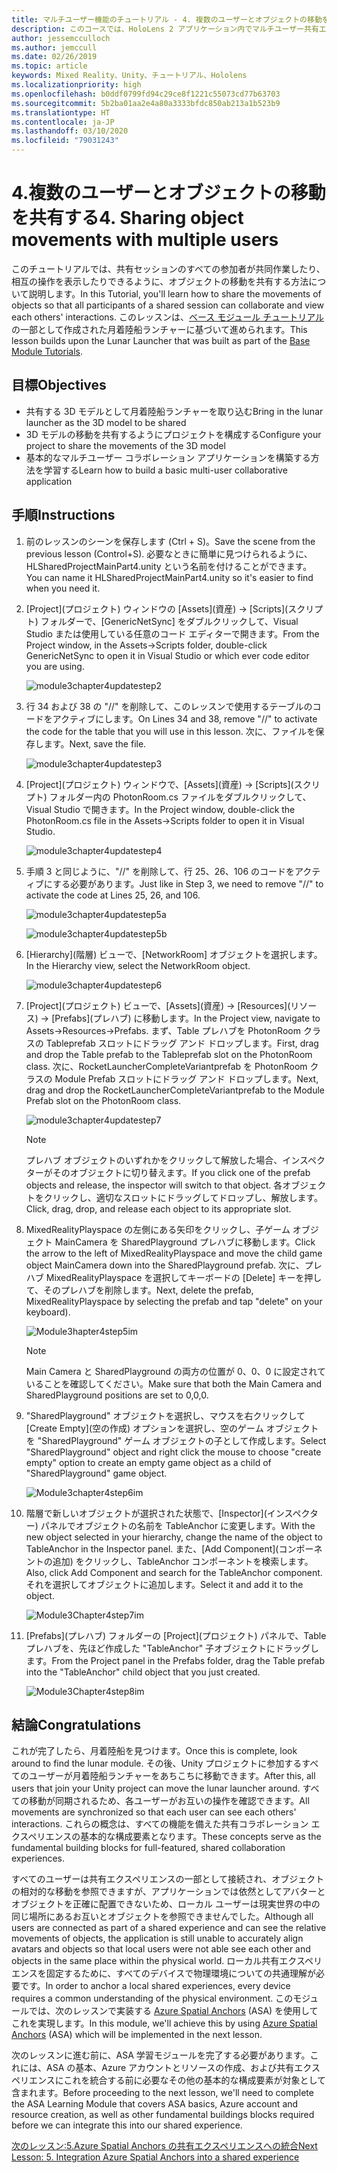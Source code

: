 ```yaml
---
title: マルチユーザー機能のチュートリアル - 4. 複数のユーザーとオブジェクトの移動を共有する
description: このコースでは、HoloLens 2 アプリケーション内でマルチユーザー共有エクスペリエンスを実装する方法について学習します。
author: jessemcculloch
ms.author: jemccull
ms.date: 02/26/2019
ms.topic: article
keywords: Mixed Reality、Unity、チュートリアル、Hololens
ms.localizationpriority: high
ms.openlocfilehash: b0ddf0799fd94c29ce8f1221c55073cd77b63703
ms.sourcegitcommit: 5b2ba01aa2e4a80a3333bfdc850ab213a1b523b9
ms.translationtype: HT
ms.contentlocale: ja-JP
ms.lasthandoff: 03/10/2020
ms.locfileid: "79031243"
---
```

# <a name="4-sharing-object-movements-with-multiple-users"></a><span data-ttu-id="f41aa-105">4.複数のユーザーとオブジェクトの移動を共有する</span><span class="sxs-lookup"><span data-stu-id="f41aa-105">4. Sharing object movements with multiple users</span></span>

<span data-ttu-id="f41aa-106">このチュートリアルでは、共有セッションのすべての参加者が共同作業したり、相互の操作を表示したりできるように、オブジェクトの移動を共有する方法について説明します。</span><span class="sxs-lookup"><span data-stu-id="f41aa-106">In this Tutorial, you'll learn how to share the movements of objects so that all participants of a shared session can collaborate and view each others' interactions.</span></span> <span data-ttu-id="f41aa-107">このレッスンは、[ベース モジュール チュートリアル](mrlearning-base.md)の一部として作成された月着陸船ランチャーに基づいて進められます。</span><span class="sxs-lookup"><span data-stu-id="f41aa-107">This lesson builds upon the Lunar Launcher that was built as part of the [Base Module Tutorials](mrlearning-base.md).</span></span>

## <a name="objectives"></a><span data-ttu-id="f41aa-108">目標</span><span class="sxs-lookup"><span data-stu-id="f41aa-108">Objectives</span></span>

- <span data-ttu-id="f41aa-109">共有する 3D モデルとして月着陸船ランチャーを取り込む</span><span class="sxs-lookup"><span data-stu-id="f41aa-109">Bring in the lunar launcher as the 3D model to be shared</span></span>
- <span data-ttu-id="f41aa-110">3D モデルの移動を共有するようにプロジェクトを構成する</span><span class="sxs-lookup"><span data-stu-id="f41aa-110">Configure your project to share the movements of the 3D model</span></span>
- <span data-ttu-id="f41aa-111">基本的なマルチユーザー コラボレーション アプリケーションを構築する方法を学習する</span><span class="sxs-lookup"><span data-stu-id="f41aa-111">Learn how to build a basic multi-user collaborative application</span></span>

## <a name="instructions"></a><span data-ttu-id="f41aa-112">手順</span><span class="sxs-lookup"><span data-stu-id="f41aa-112">Instructions</span></span>

1. <span data-ttu-id="f41aa-113">前のレッスンのシーンを保存します (Ctrl + S)。</span><span class="sxs-lookup"><span data-stu-id="f41aa-113">Save the scene from the previous lesson (Control+S).</span></span> <span data-ttu-id="f41aa-114">必要なときに簡単に見つけられるように、HLSharedProjectMainPart4.unity という名前を付けることができます。</span><span class="sxs-lookup"><span data-stu-id="f41aa-114">You can name it HLSharedProjectMainPart4.unity so it's easier to find when you need it.</span></span>

2. <span data-ttu-id="f41aa-115">[Project]\(プロジェクト\) ウィンドウの [Assets]\(資産\) -> [Scripts]\(スクリプト\) フォルダーで、[GenericNetSync] をダブルクリックして、Visual Studio または使用している任意のコード エディターで開きます。</span><span class="sxs-lookup"><span data-stu-id="f41aa-115">From the Project window, in the Assets->Scripts folder, double-click GenericNetSync to open it in Visual Studio or which ever code editor you are using.</span></span>  

    ![module3chapter4updatestep2](images/module3chapter4updatestep2.png)

3. <span data-ttu-id="f41aa-117">行 34 および 38 の "//" を削除して、このレッスンで使用するテーブルのコードをアクティブにします。</span><span class="sxs-lookup"><span data-stu-id="f41aa-117">On Lines 34 and 38, remove "//" to activate the code for the table that you will use in this lesson.</span></span> <span data-ttu-id="f41aa-118">次に、ファイルを保存します。</span><span class="sxs-lookup"><span data-stu-id="f41aa-118">Next, save the file.</span></span>

    ![module3chapter4updatestep3](images/module3chapter4updatestep3.png)

4. <span data-ttu-id="f41aa-120">[Project]\(プロジェクト\) ウィンドウで、[Assets]\(資産\) -> [Scripts]\(スクリプト\) フォルダー内の PhotonRoom.cs ファイルをダブルクリックして、Visual Studio で開きます。</span><span class="sxs-lookup"><span data-stu-id="f41aa-120">In the Project window, double-click the PhotonRoom.cs file in the Assets->Scripts folder to open it in Visual Studio.</span></span>

    ![module3chapter4updatestep4](images/module3chapter4updatestep4.png)

5. <span data-ttu-id="f41aa-122">手順 3 と同じように、"//" を削除して、行 25、26、106 のコードをアクティブにする必要があります。</span><span class="sxs-lookup"><span data-stu-id="f41aa-122">Just like in Step 3, we need to remove "//" to activate the code at Lines 25, 26, and 106.</span></span>

    ![module3chapter4updatestep5a](images/module3chapter4updatestep5a.png)

    ![module3chapter4updatestep5b](images/module3chapter4updatestep5b.png)

6. <span data-ttu-id="f41aa-125">[Hierarchy]\(階層\) ビューで、[NetworkRoom] オブジェクトを選択します。</span><span class="sxs-lookup"><span data-stu-id="f41aa-125">In the Hierarchy view, select the NetworkRoom object.</span></span>

    ![module3chapter4updatestep6](images/module3chapter4updatestep6.png)

7. <span data-ttu-id="f41aa-127">[Project]\(プロジェクト\) ビューで、[Assets]\(資産\) -> [Resources]\(リソース\) -> [Prefabs]\(プレハブ\) に移動します。</span><span class="sxs-lookup"><span data-stu-id="f41aa-127">In the Project view, navigate to Assets->Resources->Prefabs.</span></span> <span data-ttu-id="f41aa-128">まず、Table プレハブを PhotonRoom クラスの Tableprefab スロットにドラッグ アンド ドロップします。</span><span class="sxs-lookup"><span data-stu-id="f41aa-128">First, drag and drop the Table prefab to the Tableprefab slot on the PhotonRoom class.</span></span> <span data-ttu-id="f41aa-129">次に、RocketLauncherCompleteVariantprefab を PhotonRoom クラスの Module Prefab スロットにドラッグ アンド ドロップします。</span><span class="sxs-lookup"><span data-stu-id="f41aa-129">Next, drag and drop the RocketLauncherCompleteVariantprefab to the Module Prefab slot on the PhotonRoom class.</span></span>

    ![module3chapter4updatestep7](images/module3chapter4updatestep7.png)

    >[!NOTE]
    ><span data-ttu-id="f41aa-131">プレハブ オブジェクトのいずれかをクリックして解放した場合、インスペクターがそのオブジェクトに切り替えます。</span><span class="sxs-lookup"><span data-stu-id="f41aa-131">If you click one of the prefab objects and release, the inspector will switch to that object.</span></span> <span data-ttu-id="f41aa-132">各オブジェクトをクリックし、適切なスロットにドラッグしてドロップし、解放します。</span><span class="sxs-lookup"><span data-stu-id="f41aa-132">Click, drag, drop, and release each object to its appropriate slot.</span></span>

8. <span data-ttu-id="f41aa-133">MixedRealityPlayspace の左側にある矢印をクリックし、子ゲーム オブジェクト MainCamera を SharedPlayground プレハブに移動します。</span><span class="sxs-lookup"><span data-stu-id="f41aa-133">Click the arrow to the left of MixedRealityPlayspace and move the child game object MainCamera down into the SharedPlayground prefab.</span></span> <span data-ttu-id="f41aa-134">次に、プレハブ MixedRealityPlayspace を選択してキーボードの [Delete] キーを押して、そのプレハブを削除します。</span><span class="sxs-lookup"><span data-stu-id="f41aa-134">Next, delete the prefab, MixedRealityPlayspace by selecting the prefab and tap "delete" on your keyboard).</span></span>

    ![Module3hapter4step5im](images/module3chapter4step5im.PNG)

    >[!NOTE]
    ><span data-ttu-id="f41aa-136">Main Camera と SharedPlayground の両方の位置が 0、0、0 に設定されていることを確認してください。</span><span class="sxs-lookup"><span data-stu-id="f41aa-136">Make sure that both the Main Camera and SharedPlayground positions are set to 0,0,0.</span></span>

9. <span data-ttu-id="f41aa-137">"SharedPlayground" オブジェクトを選択し、マウスを右クリックして [Create Empty]\(空の作成\) オプションを選択し、空のゲーム オブジェクトを "SharedPlayground" ゲーム オブジェクトの子として作成します。</span><span class="sxs-lookup"><span data-stu-id="f41aa-137">Select "SharedPlayground" object and right click the mouse to choose "create empty" option to create an empty game object as a child of "SharedPlayground" game object.</span></span>

   ![Module3chapter4step6im](images/module3chapter4step6im.PNG)

10. <span data-ttu-id="f41aa-139">階層で新しいオブジェクトが選択された状態で、[Inspector]\(インスペクター\) パネルでオブジェクトの名前を TableAnchor に変更します。</span><span class="sxs-lookup"><span data-stu-id="f41aa-139">With the new object selected in your hierarchy, change the name of the object to TableAnchor in the Inspector panel.</span></span> <span data-ttu-id="f41aa-140">また、[Add Component]\(コンポーネントの追加\) をクリックし、TableAnchor コンポーネントを検索します。</span><span class="sxs-lookup"><span data-stu-id="f41aa-140">Also, click Add Component and search for the TableAnchor component.</span></span> <span data-ttu-id="f41aa-141">それを選択してオブジェクトに追加します。</span><span class="sxs-lookup"><span data-stu-id="f41aa-141">Select it and add it to the object.</span></span>

    ![Module3Chapter4step7im](images/module3chapter4step7im.PNG)

11. <span data-ttu-id="f41aa-143">[Prefabs]\(プレハブ\) フォルダーの [Project]\(プロジェクト\) パネルで、Table プレハブを、先ほど作成した "TableAnchor" 子オブジェクトにドラッグします。</span><span class="sxs-lookup"><span data-stu-id="f41aa-143">From the Project panel in the Prefabs folder, drag the Table prefab into the "TableAnchor" child object that you just created.</span></span>

    ![Module3Chapter4step8im](images/module3chapter4step8im.PNG)

## <a name="congratulations"></a><span data-ttu-id="f41aa-145">結論</span><span class="sxs-lookup"><span data-stu-id="f41aa-145">Congratulations</span></span>

<span data-ttu-id="f41aa-146">これが完了したら、月着陸船を見つけます。</span><span class="sxs-lookup"><span data-stu-id="f41aa-146">Once this is complete, look around to find the lunar module.</span></span> <span data-ttu-id="f41aa-147">その後、Unity プロジェクトに参加するすべてのユーザーが月着陸船ランチャーをあちこちに移動できます。</span><span class="sxs-lookup"><span data-stu-id="f41aa-147">After this, all users that join your Unity project can move the lunar launcher around.</span></span>  <span data-ttu-id="f41aa-148">すべての移動が同期されるため、各ユーザーがお互いの操作を確認できます。</span><span class="sxs-lookup"><span data-stu-id="f41aa-148">All movements are synchronized so that each user can see each others' interactions.</span></span> <span data-ttu-id="f41aa-149">これらの概念は、すべての機能を備えた共有コラボレーション エクスペリエンスの基本的な構成要素となります。</span><span class="sxs-lookup"><span data-stu-id="f41aa-149">These concepts serve as the fundamental building blocks for full-featured, shared collaboration experiences.</span></span>

<span data-ttu-id="f41aa-150">すべてのユーザーは共有エクスペリエンスの一部として接続され、オブジェクトの相対的な移動を参照できますが、アプリケーションでは依然としてアバターとオブジェクトを正確に配置できないため、ローカル ユーザーは現実世界の中の同じ場所にあるお互いとオブジェクトを参照できませんでした。</span><span class="sxs-lookup"><span data-stu-id="f41aa-150">Although all users are connected as part of a shared experience and can see the relative movements of objects, the application is still unable to accurately align avatars and objects so that local users were not able see each other and objects in the same place within the physical world.</span></span> <span data-ttu-id="f41aa-151">ローカル共有エクスペリエンスを固定するために、すべてのデバイスで物理環境についての共通理解が必要です。</span><span class="sxs-lookup"><span data-stu-id="f41aa-151">In order to anchor a local shared experiences, every device requires a common understanding of the physical environment.</span></span> <span data-ttu-id="f41aa-152">このモジュールでは、次のレッスンで実装する [Azure Spatial Anchors](<https://azure.microsoft.com//services/spatial-anchors/>) (ASA) を使用してこれを実現します。</span><span class="sxs-lookup"><span data-stu-id="f41aa-152">In this module, we'll achieve this by using [Azure Spatial Anchors](<https://azure.microsoft.com//services/spatial-anchors/>) (ASA) which will be implemented in the next lesson.</span></span>

<span data-ttu-id="f41aa-153">次のレッスンに進む前に、ASA 学習モジュールを完了する必要があります。これには、ASA の基本、Azure アカウントとリソースの作成、および共有エクスペリエンスにこれを統合する前に必要なその他の基本的な構成要素が対象として含まれます。</span><span class="sxs-lookup"><span data-stu-id="f41aa-153">Before proceeding to the next lesson, we'll need to complete the ASA Learning Module that covers ASA basics, Azure account and resource creation, as well as other fundamental buildings blocks required before we can integrate this into our shared experience.</span></span>

<span data-ttu-id="f41aa-154">[次のレッスン:5.Azure Spatial Anchors の共有エクスペリエンスへの統合](mrlearning-sharing(photon)-ch5.md)</span><span class="sxs-lookup"><span data-stu-id="f41aa-154">[Next Lesson: 5. Integration Azure Spatial Anchors into a shared experience](mrlearning-sharing(photon)-ch5.md)</span></span>
